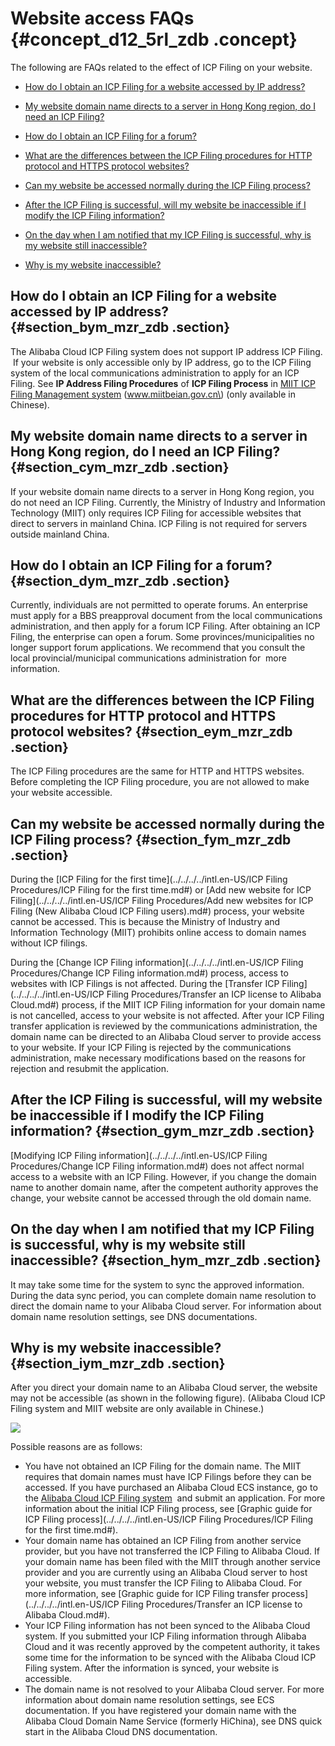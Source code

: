 # Website access FAQs {#concept_d12_5rl_zdb .concept}

The following are FAQs related to the effect of ICP Filing on your website.

-   [How do I obtain an ICP Filing for a website accessed by IP address?](#section_bym_mzr_zdb)

-   [My website domain name directs to a server in Hong Kong region, do I need an ICP Filing?](#section_cym_mzr_zdb)

-   [How do I obtain an ICP Filing for a forum?](#section_dym_mzr_zdb)

-   [What are the differences between the ICP Filing procedures for HTTP protocol and HTTPS protocol websites?](#section_eym_mzr_zdb)

-   [Can my website be accessed normally during the ICP Filing process?](#section_fym_mzr_zdb)

-   [After the ICP Filing is successful, will my website be inaccessible if I modify the ICP Filing information?](#section_gym_mzr_zdb)

-   [On the day when I am notified that my ICP Filing is successful, why is my website still inaccessible?](#section_hym_mzr_zdb)

-   [Why is my website inaccessible?](#section_iym_mzr_zdb)


## How do I obtain an ICP Filing for a website accessed by IP address? {#section_bym_mzr_zdb .section}

The Alibaba Cloud ICP Filing system does not support IP address ICP Filing.  If your website is only accessible only by IP address, go to the ICP Filing system of the local communications administration to apply for an ICP Filing. See **IP Address Filing Procedures** of **ICP Filing Process** in [MIIT ICP Filing Management system](http://www.miitbeian.gov.cn) \(www.miitbeian.gov.cn\) \(only available in Chinese\).

## My website domain name directs to a server in Hong Kong region, do I need an ICP Filing? {#section_cym_mzr_zdb .section}

If your website domain name directs to a server in Hong Kong region, you do not need an ICP Filing. Currently, the Ministry of Industry and Information Technology \(MIIT\) only requires ICP Filing for accessible websites that direct to servers in mainland China. ICP Filing is not required for servers outside mainland China.

## How do I obtain an ICP Filing for a forum? {#section_dym_mzr_zdb .section}

Currently, individuals are not permitted to operate forums. An enterprise must apply for a BBS preapproval document from the local communications administration, and then apply for a forum ICP Filing. After obtaining an ICP Filing, the enterprise can open a forum. Some provinces/municipalities no longer support forum applications. We recommend that you consult the local provincial/municipal communications administration for  more information.

## What are the differences between the ICP Filing procedures for HTTP protocol and HTTPS protocol websites? {#section_eym_mzr_zdb .section}

The ICP Filing procedures are the same for HTTP and HTTPS websites. Before completing the ICP Filing procedure, you are not allowed to make your website accessible.

## Can my website be accessed normally during the ICP Filing process? {#section_fym_mzr_zdb .section}

During the [ICP Filing for the first time](../../../../intl.en-US/ICP Filing Procedures/ICP Filing for the first time.md#) or [Add new website for ICP Filing](../../../../intl.en-US/ICP Filing Procedures/Add new websites for ICP Filing (New Alibaba Cloud ICP Filing users).md#) process, your website cannot be accessed. This is because the Ministry of Industry and Information Technology \(MIIT\) prohibits online access to domain names without ICP filings.

During the [Change ICP Filing information](../../../../intl.en-US/ICP Filing Procedures/Change ICP Filing information.md#) process, access to websites with ICP Filings is not affected. During the [Transfer ICP Filing](../../../../intl.en-US/ICP Filing Procedures/Transfer an ICP license to Alibaba Cloud.md#) process, if the MIIT ICP Filing information for your domain name is not cancelled, access to your website is not affected. After your ICP Filing transfer application is reviewed by the communications administration, the domain name can be directed to an Alibaba Cloud server to provide access to your website. If your ICP Filing is rejected by the communications administration, make necessary modifications based on the reasons for rejection and resubmit the application.

## After the ICP Filing is successful, will my website be inaccessible if I modify the ICP Filing information? {#section_gym_mzr_zdb .section}

[Modifying ICP Filing information](../../../../intl.en-US/ICP Filing Procedures/Change ICP Filing information.md#) does not affect normal access to a website with an ICP Filing. However, if you change the domain name to another domain name, after the competent authority approves the change, your website cannot be accessed through the old domain name.

## On the day when I am notified that my ICP Filing is successful, why is my website still inaccessible? {#section_hym_mzr_zdb .section}

It may take some time for the system to sync the approved information. During the data sync period, you can complete domain name resolution to direct the domain name to your Alibaba Cloud server. For information about domain name resolution settings, see DNS documentations.

## Why is my website inaccessible? {#section_iym_mzr_zdb .section}

After you direct your domain name to an Alibaba Cloud server, the website may not be accessible \(as shown in the following figure\). \(Alibaba Cloud ICP Filing system and MIIT website are only available in Chinese.\)

![](http://static-aliyun-doc.oss-cn-hangzhou.aliyuncs.com/assets/img/14211/5248_en-US.jpg)

Possible reasons are as follows:

-   You have not obtained an ICP Filing for the domain name. The MIIT requires that domain names must have ICP Filings before they can be accessed. If you have purchased an Alibaba Cloud ECS instance, go to the [Alibaba Cloud ICP Filing system](http://beian.aliyun.com/)  and submit an application. For more information about the initial ICP Filing process, see [Graphic guide for ICP Filing process](../../../../intl.en-US/ICP Filing Procedures/ICP Filing for the first time.md#).
-   Your domain name has obtained an ICP Filing from another service provider, but you have not transferred the ICP Filing to Alibaba Cloud. If your domain name has been filed with the MIIT through another service provider and you are currently using an Alibaba Cloud server to host your website, you must transfer the ICP Filing to Alibaba Cloud. For more information, see [Graphic guide for ICP Filing transfer process](../../../../intl.en-US/ICP Filing Procedures/Transfer an ICP license to Alibaba Cloud.md#).
-   Your ICP Filing information has not been synced to the Alibaba Cloud system. If you submitted your ICP Filing information through Alibaba Cloud and it was recently approved by the competent authority, it takes some time for the information to be synced with the Alibaba Cloud ICP Filing system. After the information is synced, your website is accessible.
-   The domain name is not resolved to your Alibaba Cloud server. For more information about domain name resolution settings, see ECS documentation. If you have registered your domain name with the Alibaba Cloud Domain Name Service \(formerly HiChina\), see DNS quick start in the Alibaba Cloud DNS documentation.

